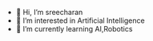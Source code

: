 - 👋 Hi, I’m sreecharan
- 👀 I’m interested in Artificial Intelligence 
- 🌱 I’m currently learning AI,Robotics

<!---
sreecharan17/sreecharan17 is a ✨ special ✨ repository because its `README.md` (this file) appears on your GitHub profile.
You can click the Preview link to take a look at your changes.
--->
